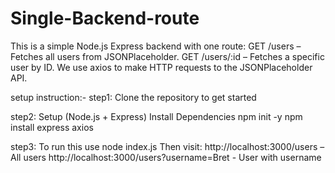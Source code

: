 # Single-Backend-route
This is a simple Node.js Express backend with one route:
GET /users – Fetches all users from JSONPlaceholder.
GET /users/:id – Fetches a specific user by ID.
We use axios to make HTTP requests to the JSONPlaceholder API.

setup instruction:-
step1:
Clone the repository to get started

step2: Setup (Node.js + Express)
Install Dependencies
npm init -y
npm install express axios

step3: To run this use
node index.js
Then visit:
http://localhost:3000/users – All users
http://localhost:3000/users?username=Bret - User with username
